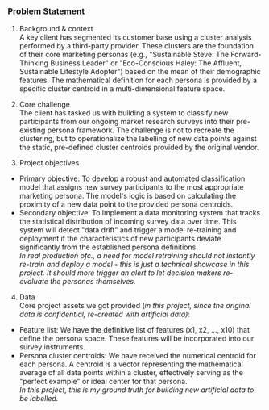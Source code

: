 ### Problem Statement
1. Background & context  
A key client has segmented its customer base using a cluster analysis performed by a third-party provider. These clusters are the foundation of their core marketing personas (e.g., "Sustainable Steve: The Forward-Thinking Business Leader" or "Eco-Conscious Haley: The Affluent, Sustainable Lifestyle Adopter") based on the mean of their demographic features. The mathematical definition for each persona is provided by a specific cluster centroid in a multi-dimensional feature space.

2. Core challenge  
The client has tasked us with building a system to classify new participants from our ongoing market research surveys into their pre-existing persona framework. The challenge is not to recreate the clustering, but to operationalize the labelling of new data points against the static, pre-defined cluster centroids provided by the original vendor.

3. Project objectives  
- Primary objective: To develop a robust and automated classification model that assigns new survey participants to the most appropriate marketing persona. The model's logic is based on calculating the proximity of a new data point to the provided persona centroids.
- Secondary objective: To implement a data monitoring system that tracks the statistical distribution of incoming survey data over time. This system will detect "data drift" and trigger a model re-training and deployment if the characteristics of new participants deviate significantly from the established persona definitions.  
*In real production ofc., a need for model retraining should not instantly re-train and deploy a model - this is just a technical showcase in this project. It should more trigger an alert to let decision makers re-evaluate the personas themselves.*

4. Data  
Core project assets we got provided (*in this project, since the original data is confidential, re-created with artificial data)*:
- Feature list: We have the definitive list of features (x1, x2, ..., x10) that define the persona space. These features will be incorporated into our survey instruments.
- Persona cluster centroids: We have received the numerical centroid for each persona. A centroid is a vector representing the mathematical average of all data points within a cluster, effectively serving as the "perfect example" or ideal center for that persona.  
*In this project, this is my ground truth for building new artificial data to be labelled.* 

